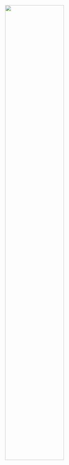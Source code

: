 

<div align = 'center'>
<img src = 'https://user-images.githubusercontent.com/101002817/159160658-609bbd7e-4866-44dd-9117-70beb411e89c.jpg' width = '61%'>
 </div>
